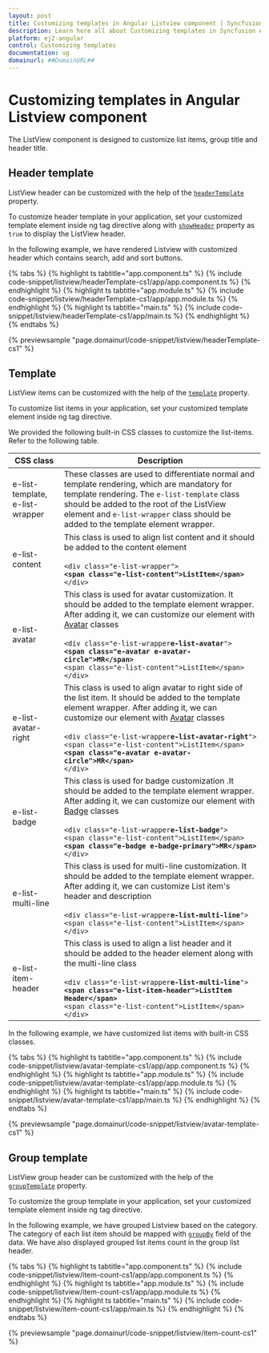 ```yaml
---
layout: post
title: Customizing templates in Angular Listview component | Syncfusion
description: Learn here all about Customizing templates in Syncfusion Angular Listview component of Syncfusion Essential JS 2 and more.
platform: ej2-angular
control: Customizing templates 
documentation: ug
domainurl: ##DomainURL##
---
```


# Customizing templates in Angular Listview component

The ListView component is designed to customize list items, group title and header title.

## Header template

ListView header can be customized with the help of the [`headerTemplate`](https://ej2.syncfusion.com/angular/documentation/api/list-view#headertemplate) property.

To customize header template in your application, set your customized template element inside ng tag directive along with [`showHeader`](https://ej2.syncfusion.com/angular/documentation/api/list-view#showheader) property as `true` to display the ListView header.

In the following example, we have rendered Listview with customized header which contains search, add and sort buttons.

{% tabs %}
{% highlight ts tabtitle="app.component.ts" %}
{% include code-snippet/listview/headerTemplate-cs1/app/app.component.ts %}
{% endhighlight %}
{% highlight ts tabtitle="app.module.ts" %}
{% include code-snippet/listview/headerTemplate-cs1/app/app.module.ts %}
{% endhighlight %}
{% highlight ts tabtitle="main.ts" %}
{% include code-snippet/listview/headerTemplate-cs1/app/main.ts %}
{% endhighlight %}
{% endtabs %}
  
{% previewsample "page.domainurl/code-snippet/listview/headerTemplate-cs1" %}

## Template

ListView items can be customized with the help of the [`template`](https://ej2.syncfusion.com/angular/documentation/api/list-view#template) property.

To customize list items in your application, set your customized template element inside ng tag directive.

We provided the following built-in CSS classes to customize the list-items. Refer to the following table.

| CSS class        | Description           |
| ------------- |-------------|
| e-list-template, e-list-wrapper | These classes are used to differentiate normal and template rendering, which are mandatory for template rendering. The `e-list-template` class should be added to the root of the ListView element and `e-list-wrapper` class should be added to the template element wrapper.
| e-list-content | This class is used to align list content and it should be added to the content element <br/><br/> `<div class="e-list-wrapper">`<br/><b>`<span class="e-list-content">ListItem</span>`</b> <br/>`</div>`|
| e-list-avatar | This class is used for avatar customization. It should be added to the template element wrapper. After adding it, we can customize our element with [Avatar](https://ej2.syncfusion.com/angular/documentation/avatar/getting-started) classes <br/><br/> `<div class="e-list-wrapper`<b>`e-list-avatar`</b>`">` <br/> <b>`<span class="e-avatar e-avatar-circle">MR</span>`</b><br/>`<span class="e-list-content">ListItem</span>`<br/>`</div>`|
| e-list-avatar-right | This class is used to align avatar to right side of the list item. It should be added to the template element wrapper. After adding it, we can customize our element with [Avatar](https://ej2.syncfusion.com/angular/documentation/avatar/getting-started) classes <br/><br/> `<div class="e-list-wrapper`<b>`e-list-avatar-right`</b>`">` <br/> `<span class="e-list-content">ListItem</span>`<br/><b>`<span class="e-avatar e-avatar-circle">MR</span>`</b><br/> `</div>`|
| e-list-badge | This class is used for badge customization .It should be added to the template element wrapper. After adding it, we can customize our element with [Badge](https://ej2.syncfusion.com/angular/documentation/badge/getting-started) classes <br/><br/> `<div class="e-list-wrapper`<b>`e-list-badge`</b>`">` <br/> `<span class="e-list-content">ListItem</span>`<br/><b>`<span class="e-badge e-badge-primary">MR</span>`</b><br/> `</div>`|
| e-list-multi-line | This class is used for multi-line customization. It should be added to the template element wrapper. After adding it, we can customize List item's header and description <br/><br/>`<div class="e-list-wrapper`<b>`e-list-multi-line`</b>`">` <br/> `<span class="e-list-content">ListItem</span>`<br/>`</div>`|
| e-list-item-header |This class is used to align a list header and it should be added to the header element along with the multi-line class <br/><br/> `<div class="e-list-wrapper`<b>`e-list-multi-line`</b>`">`<br/> <b>`<span class="e-list-item-header">ListItem Header</span>`</b><br/> `<span class="e-list-content">ListItem</span>`<br/>`</div>`|

In the following example, we have customized list items with built-in CSS classes.

{% tabs %}
{% highlight ts tabtitle="app.component.ts" %}
{% include code-snippet/listview/avatar-template-cs1/app/app.component.ts %}
{% endhighlight %}
{% highlight ts tabtitle="app.module.ts" %}
{% include code-snippet/listview/avatar-template-cs1/app/app.module.ts %}
{% endhighlight %}
{% highlight ts tabtitle="main.ts" %}
{% include code-snippet/listview/avatar-template-cs1/app/main.ts %}
{% endhighlight %}
{% endtabs %}
  
{% previewsample "page.domainurl/code-snippet/listview/avatar-template-cs1" %}

## Group template

ListView group header can be customized with the help of the [`groupTemplate`](https://ej2.syncfusion.com/angular/documentation/api/list-view#grouptemplate) property.

To customize the group template in your application, set your customized template element inside ng tag directive.

In the following example, we have grouped Listview based on the category. The category of each list item should be mapped with [`groupBy`](https://ej2.syncfusion.com/angular/documentation/api/list-view/fieldSettingsModel#groupby) field of the data. We have also displayed grouped list items count in the group list header.

{% tabs %}
{% highlight ts tabtitle="app.component.ts" %}
{% include code-snippet/listview/item-count-cs1/app/app.component.ts %}
{% endhighlight %}
{% highlight ts tabtitle="app.module.ts" %}
{% include code-snippet/listview/item-count-cs1/app/app.module.ts %}
{% endhighlight %}
{% highlight ts tabtitle="main.ts" %}
{% include code-snippet/listview/item-count-cs1/app/main.ts %}
{% endhighlight %}
{% endtabs %}
  
{% previewsample "page.domainurl/code-snippet/listview/item-count-cs1" %}

